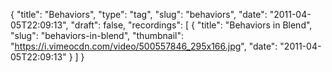{
  "title": "Behaviors",
  "type": "tag",
  "slug": "behaviors",
  "date": "2011-04-05T22:09:13",
  "draft": false,
  "recordings": [
    {
      "title": "Behaviors in Blend",
      "slug": "behaviors-in-blend",
      "thumbnail": "https://i.vimeocdn.com/video/500557846_295x166.jpg",
      "date": "2011-04-05T22:09:13"
    }
  ]
}
